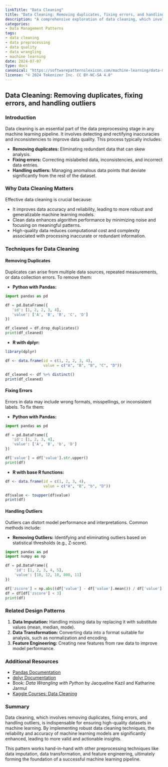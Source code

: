 ```yaml
---
linkTitle: "Data Cleaning"
title: "Data Cleaning: Removing duplicates, fixing errors, and handling outliers"
description: "A comprehensive exploration of data cleaning, which involves removing duplicates, fixing errors, and handling outliers as part of data preprocessing in machine learning."
categories:
- Data Management Patterns
tags:
- data cleaning
- data preprocessing
- data quality
- data wrangling
- machine learning
date: 2024-07-07
type: docs
canonical: "https://softwarepatternslexicon.com/machine-learning/data-management-patterns/data-preprocessing/data-cleaning"
license: "© 2024 Tokenizer Inc. CC BY-NC-SA 4.0"
---
```


## Data Cleaning: Removing duplicates, fixing errors, and handling outliers

### Introduction

Data cleaning is an essential part of the data preprocessing stage in any machine learning pipeline. It involves detecting and rectifying inaccuracies and inconsistencies to improve data quality. This process typically includes:

- **Removing duplicates:** Eliminating redundant data that can skew analysis.
- **Fixing errors:** Correcting mislabeled data, inconsistencies, and incorrect data entries.
- **Handling outliers:** Managing anomalous data points that deviate significantly from the rest of the dataset.

### Why Data Cleaning Matters

Effective data cleaning is crucial because:

- It improves data accuracy and reliability, leading to more robust and generalizable machine learning models.
- Clean data enhances algorithm performance by minimizing noise and focusing on meaningful patterns.
- High-quality data reduces computational cost and complexity associated with processing inaccurate or redundant information.

### Techniques for Data Cleaning

#### Removing Duplicates

Duplicates can arise from multiple data sources, repeated measurements, or data collection errors. To remove them:

- **Python with Pandas:**

```python
import pandas as pd

df = pd.DataFrame({
   'id': [1, 2, 2, 3, 4],
   'value': ['A', 'B', 'B', 'C', 'D']
})

df_cleaned = df.drop_duplicates()
print(df_cleaned)
```

- **R with dplyr:**

```R
library(dplyr)

df <- data.frame(id = c(1, 2, 2, 3, 4),
                 value = c("A", "B", "B", "C", "D"))

df_cleaned <- df %>% distinct()
print(df_cleaned)
```

#### Fixing Errors

Errors in data may include wrong formats, misspellings, or inconsistent labels. To fix them:

- **Python with Pandas:**

```python
import pandas as pd

df = pd.DataFrame({
   'id': [1, 2, 3, 4],
   'value': ['A', 'B', 'b', 'D']
})

df['value'] = df['value'].str.upper()
print(df)
```

- **R with base R functions:**

```R
df <- data.frame(id = c(1, 2, 3, 4),
                 value = c("A", "B", "b", "D"))

df$value <- toupper(df$value)
print(df)
```

#### Handling Outliers

Outliers can distort model performance and interpretations. Common methods include:

- **Removing Outliers:** Identifying and eliminating outliers based on statistical thresholds (e.g., Z-score).
  
```python
import pandas as pd
import numpy as np

df = pd.DataFrame({
    'id': [1, 2, 3, 4, 5],
    'value': [10, 12, 10, 800, 11]
})

df['zscore'] = np.abs((df['value'] - df['value'].mean()) / df['value'].std())
df = df[df['zscore'] < 3]
print(df)
```

### Related Design Patterns

1. **Data Imputation:** Handling missing data by replacing it with substitute values (mean, median, mode).
2. **Data Transformation:** Converting data into a format suitable for analysis, such as normalization and encoding.
3. **Feature Engineering:** Creating new features from raw data to improve model performance.

### Additional Resources

- [Pandas Documentation](https://pandas.pydata.org/docs/)
- [dplyr Documentation](https://dplyr.tidyverse.org/)
- Book: *Data Wrangling with Python* by Jacqueline Kazil and Katharine Jarmul
- [Kaggle Courses: Data Cleaning](https://www.kaggle.com/learn/data-cleaning)

### Summary

Data cleaning, which involves removing duplicates, fixing errors, and handling outliers, is indispensable for ensuring high-quality datasets in machine learning. By implementing robust data cleaning techniques, the reliability and accuracy of machine learning models are significantly enhanced, leading to more valid and actionable insights.

This pattern works hand-in-hand with other preprocessing techniques like data imputation, data transformation, and feature engineering, ultimately forming the foundation of a successful machine learning pipeline.
